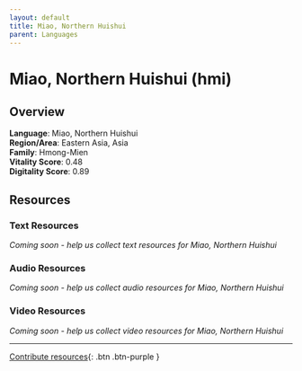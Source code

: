 ```yaml
---
layout: default
title: Miao, Northern Huishui
parent: Languages
---
```


# Miao, Northern Huishui (hmi)

## Overview

**Language**: Miao, Northern Huishui  
**Region/Area**: Eastern Asia, Asia  
**Family**: Hmong-Mien  
**Vitality Score**: 0.48  
**Digitality Score**: 0.89  

## Resources

### Text Resources
*Coming soon - help us collect text resources for Miao, Northern Huishui*

### Audio Resources
*Coming soon - help us collect audio resources for Miao, Northern Huishui*

### Video Resources
*Coming soon - help us collect video resources for Miao, Northern Huishui*

---

[Contribute resources](https://fairtrain.github.io/){: .btn .btn-purple }
